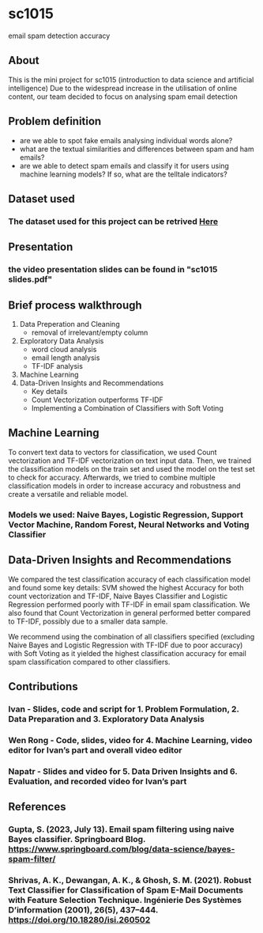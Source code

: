 # sc1015
email spam detection accuracy

## About

This is the mini project for sc1015 (introduction to data science and artificial intelligence)
Due to the widespread increase in the utilisation of online content, our team decided to focus on analysing spam email detection

## Problem definition
- are we able to spot fake emails analysing individual words alone?
- what are the textual similarities and differences between spam and ham emails?
- are we able to detect spam emails and classify it for users using machine learning models? If so, what are the telltale indicators?



## Dataset used 
### The dataset used for this project can be retrived [Here](https://www.kaggle.com/datasets/mfaisalqureshi/spam-email)


## Presentation
### the video presentation slides can be found in "sc1015 slides.pdf"


## Brief process walkthrough

1. Data Preperation and Cleaning
   + removal of irrelevant/empty column
2. Exploratory Data Analysis
   + word cloud analysis
   + email length analysis
   + TF-IDF analysis
3. Machine Learning
4. Data-Driven Insights and Recommendations
   + Key details
   + Count Vectorization outperforms TF-IDF
   + Implementing a Combination of Classifiers with Soft Voting    
   




## Machine Learning
To convert text data to vectors for classification, we used Count vectorization and TF-IDF vectorization on text input data. Then, we trained the classification models on the train set and used the model on the test set to check for accuracy. Afterwards, we tried to combine multiple classification models in order to increase accuracy and robustness and create a versatile and reliable model.
### Models we used: Naive Bayes, Logistic Regression, Support Vector Machine, Random Forest, Neural Networks and Voting Classifier

## Data-Driven Insights and Recommendations
We compared the test classification accuracy of each classification model and found some key details: SVM showed the highest Accuracy for both count vectorization and TF-IDF,  Naive Bayes Classifier and Logistic Regression performed poorly with TF-IDF in email spam classification. We also found that Count Vectorization in general performed better compared to TF-IDF, possibly due to a smaller data sample. 

We recommend using the combination of all classifiers specified (excluding Naive Bayes and Logistic Regression with TF-IDF due to poor accuracy) with Soft Voting as it yielded the highest classification accuracy for email spam classification compared to other classifiers. 

## Contributions
### Ivan - Slides, code and script for 1. Problem Formulation, 2. Data Preparation and 3. Exploratory Data Analysis
### Wen Rong - Code, slides, video for 4. Machine Learning, video editor for Ivan’s part and overall video editor
### Napatr - Slides and video for 5. Data Driven Insights and 6. Evaluation, and recorded video for Ivan’s part

## References
### Gupta, S. (2023, July 13). Email spam filtering using naive Bayes classifier. Springboard Blog. https://www.springboard.com/blog/data-science/bayes-spam-filter/
### Shrivas, A. K., Dewangan, A. K., & Ghosh, S. M. (2021). Robust Text Classifier for Classification of Spam E-Mail Documents with Feature Selection Technique. Ingénierie Des Systèmes D’information (2001), 26(5), 437–444. https://doi.org/10.18280/isi.260502
